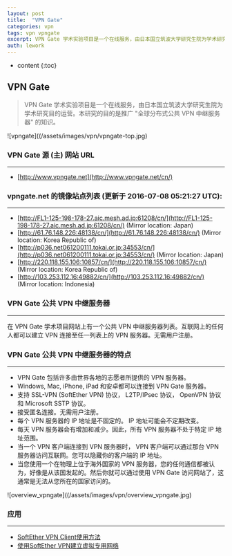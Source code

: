 ```yaml
---
layout: post
title:  "VPN Gate"
categories: vpn
tags: vpn vpngate
excerpt: VPN Gate 学术实验项目是一个在线服务，由日本国立筑波大学研究生院为学术研究目的运营。本研究的目的是推广 "全球分布式公共 VPN 中继服务器" 的知识。
auth: lework
---
```

* content
{:toc}
## VPN Gate

> VPN Gate 学术实验项目是一个在线服务，由日本国立筑波大学研究生院为学术研究目的运营。本研究的目的是推广 "全球分布式公共 VPN 中继服务器" 的知识。

![vpngate]((/assets/images/vpn/vpngate-top.jpg)

### VPN Gate 源 (主) 网站 URL
---

- [http://www.vpngate.net](http://www.vpngate.net/cn/)

### vpngate.net 的镜像站点列表 (更新于 2016-07-08 05:21:27 UTC):
---

- [http://FL1-125-198-178-27.aic.mesh.ad.jp:61208/cn/](http://FL1-125-198-178-27.aic.mesh.ad.jp:61208/cn/) (Mirror location: Japan)
- [http://61.76.148.226:48138/cn/](http://61.76.148.226:48138/cn/) (Mirror location: Korea Republic of)
- [http://p036.net061200111.tokai.or.jp:34553/cn/](http://p036.net061200111.tokai.or.jp:34553/cn/) (Mirror location: Japan)
- [http://220.118.155.106:10857/cn/](http://220.118.155.106:10857/cn/) (Mirror location: Korea Republic of)
- [http://103.253.112.16:49882/cn/](http://103.253.112.16:49882/cn/) (Mirror location: Indonesia)

### VPN Gate 公共 VPN 中继服务器
---

在 VPN Gate 学术项目网站上有一个公共 VPN 中继服务器列表。互联网上的任何人都可以建立 VPN 连接至任一列表上的 VPN 服务器。无需用户注册。

### VPN Gate 公共 VPN 中继服务器的特点
---

- VPN Gate 包括许多由世界各地的志愿者所提供的 VPN 服务器。
- Windows, Mac, iPhone, iPad 和安卓都可以连接到 VPN Gate 服务器。
- 支持 SSL-VPN (SoftEther VPN) 协议， L2TP/IPsec 协议， OpenVPN 协议和 Microsoft SSTP 协议。
- 接受匿名连接。无需用户注册。
- 每个 VPN 服务器的 IP 地址是不固定的。 IP 地址可能会不定期改变。
- 每天 VPN 服务器会有增加和减少。因此，所有 VPN 服务器不处于特定 IP 地址范围。
- 当一个 VPN 客户端连接到 VPN 服务器时， VPN 客户端可以通过那台 VPN 服务器访问互联网。您可以隐藏你的客户端的 IP 地址。
- 当您使用一个在物理上位于海外国家的 VPN 服务器，您的任何通信都被认为，好像是从该国发起的。然后你就可以通过使用 VPN Gate 访问网站了，这通常是无法从您所在的国家访问的。

![overview_vpngate]((/assets/images/vpn/overview_vpngate.jpg)


### 应用
---

- [SoftEther VPN Client使用方法](2016-08-06-softether_vpn_client.html)
- [使用SoftEther VPN建立虚拟专用网络](2016-08-06-softether_vpn.html)

